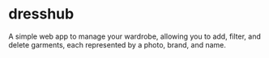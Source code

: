 # dresshub

A simple web app to manage your wardrobe, allowing you to add, filter, and delete garments, each represented by a photo, brand, and name.
